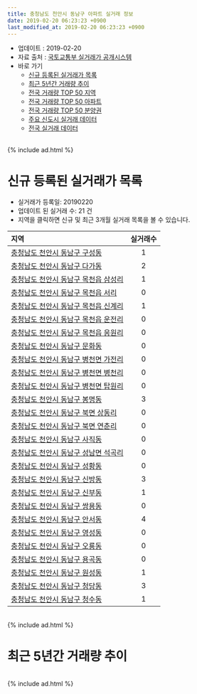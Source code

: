 ```yaml
---
title: 충청남도 천안시 동남구 아파트 실거래 정보
date: 2019-02-20 06:23:23 +0900
last_modified_at: 2019-02-20 06:23:23 +0900
---
```


* 업데이트 : 2019-02-20
* 자료 출처 : [국토교통부 실거래가 공개시스템](http://rt.molit.go.kr)
* 바로 가기
    * [신규 등록된 실거래가 목록](#신규-등록된-실거래가-목록)
    * [최근 5년간 거래량 추이](#최근-5년간-거래량-추이)
    * [전국 거래량 TOP 50 지역](https://inasie.github.io/apt-trade-info/최근-3개월-전국에서-가장-거래가-많이-발생한-지역)
    * [전국 거래량 TOP 50 아파트](https://inasie.github.io/apt-trade-info/최근-3개월-전국에서-가장-거래가-많이-발생한-아파트)
    * [전국 거래량 TOP 50 분양권](https://inasie.github.io/apt-trade-info/최근-3개월-전국에서-가장-거래가-많이-발생한-분양권)
    * [주요 신도시 실거래 데이터](https://inasie.github.io/apt-trade-info/주요-신도시)
    * [전국 실거래 데이터](https://inasie.github.io/apt-trade-info/전국)

<br>
{% include ad.html %}
<br>

# 신규 등록된 실거래가 목록
* 실거래가 등록일: 20190220
* 업데이트 된 실거래 수: 21 건
* 지역을 클릭하면 신규 및 최근 3개월 실거래 목록을 볼 수 있습니다.


|지역|실거래수|
|:---|:---:|
|[충청남도 천안시 동남구 구성동](https://inasie.github.io/apt-trade-info/충청남도-천안시-동남구-구성동)|1|
|[충청남도 천안시 동남구 다가동](https://inasie.github.io/apt-trade-info/충청남도-천안시-동남구-다가동)|2|
|[충청남도 천안시 동남구 목천읍 삼성리](https://inasie.github.io/apt-trade-info/충청남도-천안시-동남구-목천읍-삼성리)|1|
|[충청남도 천안시 동남구 목천읍 서리](https://inasie.github.io/apt-trade-info/충청남도-천안시-동남구-목천읍-서리)|0|
|[충청남도 천안시 동남구 목천읍 신계리](https://inasie.github.io/apt-trade-info/충청남도-천안시-동남구-목천읍-신계리)|1|
|[충청남도 천안시 동남구 목천읍 운전리](https://inasie.github.io/apt-trade-info/충청남도-천안시-동남구-목천읍-운전리)|0|
|[충청남도 천안시 동남구 목천읍 응원리](https://inasie.github.io/apt-trade-info/충청남도-천안시-동남구-목천읍-응원리)|0|
|[충청남도 천안시 동남구 문화동](https://inasie.github.io/apt-trade-info/충청남도-천안시-동남구-문화동)|0|
|[충청남도 천안시 동남구 병천면 가전리](https://inasie.github.io/apt-trade-info/충청남도-천안시-동남구-병천면-가전리)|0|
|[충청남도 천안시 동남구 병천면 병천리](https://inasie.github.io/apt-trade-info/충청남도-천안시-동남구-병천면-병천리)|0|
|[충청남도 천안시 동남구 병천면 탑원리](https://inasie.github.io/apt-trade-info/충청남도-천안시-동남구-병천면-탑원리)|0|
|[충청남도 천안시 동남구 봉명동](https://inasie.github.io/apt-trade-info/충청남도-천안시-동남구-봉명동)|3|
|[충청남도 천안시 동남구 북면 상동리](https://inasie.github.io/apt-trade-info/충청남도-천안시-동남구-북면-상동리)|0|
|[충청남도 천안시 동남구 북면 연춘리](https://inasie.github.io/apt-trade-info/충청남도-천안시-동남구-북면-연춘리)|0|
|[충청남도 천안시 동남구 사직동](https://inasie.github.io/apt-trade-info/충청남도-천안시-동남구-사직동)|0|
|[충청남도 천안시 동남구 성남면 석곡리](https://inasie.github.io/apt-trade-info/충청남도-천안시-동남구-성남면-석곡리)|0|
|[충청남도 천안시 동남구 성황동](https://inasie.github.io/apt-trade-info/충청남도-천안시-동남구-성황동)|0|
|[충청남도 천안시 동남구 신방동](https://inasie.github.io/apt-trade-info/충청남도-천안시-동남구-신방동)|3|
|[충청남도 천안시 동남구 신부동](https://inasie.github.io/apt-trade-info/충청남도-천안시-동남구-신부동)|1|
|[충청남도 천안시 동남구 쌍용동](https://inasie.github.io/apt-trade-info/충청남도-천안시-동남구-쌍용동)|0|
|[충청남도 천안시 동남구 안서동](https://inasie.github.io/apt-trade-info/충청남도-천안시-동남구-안서동)|4|
|[충청남도 천안시 동남구 영성동](https://inasie.github.io/apt-trade-info/충청남도-천안시-동남구-영성동)|0|
|[충청남도 천안시 동남구 오룡동](https://inasie.github.io/apt-trade-info/충청남도-천안시-동남구-오룡동)|0|
|[충청남도 천안시 동남구 용곡동](https://inasie.github.io/apt-trade-info/충청남도-천안시-동남구-용곡동)|0|
|[충청남도 천안시 동남구 원성동](https://inasie.github.io/apt-trade-info/충청남도-천안시-동남구-원성동)|1|
|[충청남도 천안시 동남구 청당동](https://inasie.github.io/apt-trade-info/충청남도-천안시-동남구-청당동)|3|
|[충청남도 천안시 동남구 청수동](https://inasie.github.io/apt-trade-info/충청남도-천안시-동남구-청수동)|1|


<br>
{% include ad.html %}
<br>

# 최근 5년간 거래량 추이


<div style="width:100%;">
    <canvas id="deal_progress" height="200"></canvas>
</div>

<script>
new Chart(document.getElementById("deal_progress"), {
    type: 'line',
    data: {
        labels: ['201402','201403','201404','201405','201406','201407','201408','201409','201410','201411','201412','201501','201502','201503','201504','201505','201506','201507','201508','201509','201510','201511','201512','201601','201602','201603','201604','201605','201606','201607','201608','201609','201610','201611','201612','201701','201702','201703','201704','201705','201706','201707','201708','201709','201710','201711','201712','201801','201802','201803','201804','201805','201806','201807','201808','201809','201810','201811','201812','201901','201902'],
        datasets: [{
            label: '매매',
            pointRadius: 1,
            data: [415, 481, 354, 366, 344, 397, 449, 463, 405, 302, 340, 362, 304, 432, 350, 275, 270, 261, 288, 257, 329, 245, 250, 185, 182, 273, 256, 235, 244, 239, 272, 230, 288, 243, 204, 182, 201, 266, 209, 256, 292, 237, 249, 238, 216, 213, 231, 266, 253, 405, 280, 255, 330, 240, 225, 241, 253, 241, 185, 178, 49],
            borderColor: "rgba(255, 201, 14, 1)",
            backgroundColor: "rgba(255, 201, 14, 0.5)",
            fill: false,
            lineTension: 0
        },{
            label: '전월세',
            pointRadius: 1,
            data: [446, 403, 342, 308, 305, 292, 317, 322, 341, 238, 244, 305, 311, 327, 259, 246, 326, 293, 288, 276, 308, 219, 300, 317, 275, 292, 265, 231, 247, 253, 251, 212, 256, 220, 180, 206, 369, 253, 197, 189, 213, 236, 266, 254, 218, 229, 267, 270, 281, 292, 237, 285, 331, 311, 359, 236, 277, 263, 235, 213, 68],
            borderColor: "rgba(0, 141, 185, 1)",
            backgroundColor: "rgba(0, 141, 185, 0.5)",
            fill: false,
            lineTension: 0
        }
        ]
    },
    options: {
        responsive: true,
        title: {
            display: false
        },
        tooltips: {
            mode: 'index',
            intersect: false
        },
        hover: {
            mode: 'nearest',
            intersect: true
        },
        scales: {
            xAxes: [{
                display: true,
                scaleLabel: {
                    display: true,
                    labelString: '년/월'
                }
            }],
            yAxes: [{
                display: true,
                ticks: {
                    suggestedMin: 0,
                },
                scaleLabel: {
                    display: true,
                    labelString: '실거래 수'
                }
            }]
        }
    }
});

</script>


<br>
{% include ad.html %}
<br>


